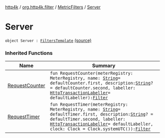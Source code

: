 [http4k](../../index.md) / [org.http4k.filter](../index.md) / [MetricFilters](index.md) / [Server](./-server.md)

# Server

`object Server : `[`FiltersTemplate`](-filters-template/index.md) [(source)](https://github.com/http4k/http4k/blob/master/http4k-metrics-micrometer/src/main/kotlin/org/http4k/filter/MetricFilters.kt#L38)

### Inherited Functions

| Name | Summary |
|---|---|
| [RequestCounter](-filters-template/-request-counter.md) | `fun RequestCounter(meterRegistry: MeterRegistry, name: `[`String`](https://kotlinlang.org/api/latest/jvm/stdlib/kotlin/-string/index.html)` = defaultCounter.first, description: `[`String`](https://kotlinlang.org/api/latest/jvm/stdlib/kotlin/-string/index.html)`? = defaultCounter.second, labeller: `[`HttpTransactionLabeller`](../-http-transaction-labeller.md)` = defaultLabeller): `[`Filter`](../../org.http4k.core/-filter/index.md) |
| [RequestTimer](-filters-template/-request-timer.md) | `fun RequestTimer(meterRegistry: MeterRegistry, name: `[`String`](https://kotlinlang.org/api/latest/jvm/stdlib/kotlin/-string/index.html)` = defaultTimer.first, description: `[`String`](https://kotlinlang.org/api/latest/jvm/stdlib/kotlin/-string/index.html)`? = defaultTimer.second, labeller: `[`HttpTransactionLabeller`](../-http-transaction-labeller.md)` = defaultLabeller, clock: Clock = Clock.systemUTC()): `[`Filter`](../../org.http4k.core/-filter/index.md) |
